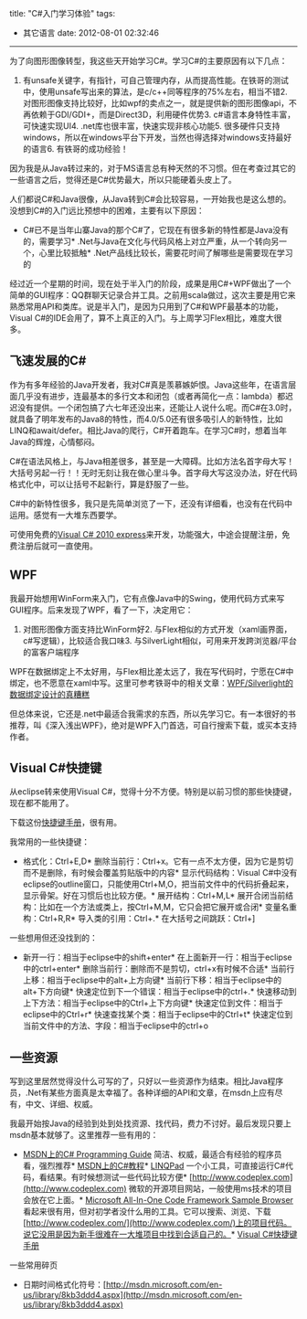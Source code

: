 title: "C#入门学习体验"
tags:
  - 其它语言
date: 2012-08-01 02:32:46
---

为了向图形图像转型，我这些天开始学习C#。学习C#的主要原因有以下几点：

1.  有unsafe关键字，有指针，可自己管理内存，从而提高性能。在铁哥的测试中，使用unsafe写出来的算法，是c/c++同等程序的75%左右，相当不错2.  对图形图像支持比较好，比如wpf的卖点之一，就是提供新的图形图像api，不再依赖于GDI/GDI+，而是Direct3D，利用硬件优势3.  c#语言本身特性丰富，可快速实现UI4.  .net库也很丰富，快速实现非核心功能5.  很多硬件只支持windows，所以在windows平台下开发，当然也得选择对windows支持最好的语言6.  有铁哥的成功经验！

因为我是从Java转过来的，对于MS语言总有种天然的不习惯。但在考查过其它的一些语言之后，觉得还是C#优势最大，所以只能硬着头皮上了。

人们都说C#和Java很像，从Java转到C#会比较容易，一开始我也是这么想的。没想到C#的入门远比预想中的困难，主要有以下原因：

*   C#已不是当年山寨Java的那个C#了，它现在有很多新的特性都是Java没有的，需要学习*   .Net与Java在文化与代码风格上对立严重，从一个转向另一个，心里比较抵触*   .Net产品线比较长，需要花时间了解哪些是需要现在学习的

经过近一个星期的时间，现在处于半入门的阶段，成果是用C#+WPF做出了一个简单的GUI程序：QQ群聊天记录合并工具。之前用scala做过，这次主要是用它来熟悉常用API和类库。说是半入门，是因为只用到了C#和WPF最基本的功能，Visual C#的IDE会用了，算不上真正的入门。与上周学习Flex相比，难度大很多。

## 飞速发展的C#

作为有多年经验的Java开发者，我对C#真是羡慕嫉妒恨。Java这些年，在语言层面几乎没有进步，连最基本的多行文本和闭包（或者再简化一点：lambda）都迟迟没有提供。一个闭包搞了六七年还没出来，还能让人说什么呢。而C#在3.0时，就具备了明年发布的Java8的特性，而4.0/5.0还有很多吸引人的新特性，比如LINQ和await/defer。相比Java的爬行，C#开着跑车。在学习C#时，想着当年Java的辉煌，心情郁闷。

C#在语法风格上，与Java相差很多，甚至是一大障碍。比如方法名首字母大写！大括号另起一行！！无时无刻让我在做心里斗争。首字母大写这没办法，好在代码格式化中，可以让括号不起新行，算是舒服了一些。

C#中的新特性很多，我只是先简单浏览了一下，还没有详细看，也没有在代码中运用。感觉有一大堆东西要学。

可使用免费的[Visual C# 2010 express](http://download.microsoft.com/download/c/a/9/ca988e8a-c0ea-4813-88dc-c23a37ac2ac2/vcs_web.exe)来开发，功能强大，中途会提醒注册，免费注册后就可一直使用。

## WPF

我最开始想用WinForm来入门，它有点像Java中的Swing，使用代码方式来写GUI程序。后来发现了WPF，看了一下，决定用它：

1.  对图形图像方面支持比WinForm好2.  与Flex相似的方式开发（xaml画界面，c#写逻辑），比较适合我口味3.  与SilverLight相似，可用来开发跨浏览器/平台的富客户端程序

WPF在数据绑定上不太好用，与Flex相比差太远了，我在写代码时，宁愿在C#中绑定，也不愿意在xaml中写。这里可参考铁哥中的相关文章：[WPF/Silverlight的数据绑定设计的真糟糕](http://www.cnblogs.com/xiaotie/archive/2011/02/14/1953993.html)

但总体来说，它还是.net中最适合我需求的东西，所以先学习它。有一本很好的书推荐，叫《深入浅出WPF》，绝对是WPF入门首选，可自行搜索下载，或买本支持作者。

## Visual C#快捷键

从eclipse转来使用Visual C#，觉得十分不方便。特别是以前习惯的那些快捷键，现在都不能用了。

下载这份[快捷键手册](http://download.microsoft.com/download/e/7/9/e79cce22-b196-4b9f-9ea7-b1a21f5342e9/VCSharp_2005.zip)，很有用。

我常用的一些快捷键：

*   格式化：Ctrl+E,D*   删除当前行：Ctrl+x。它有一点不太方便，因为它是剪切而不是删除，有时候会覆盖剪贴版中的内容*   显示代码结构：Visual C#中没有eclipse的outline窗口，只能使用Ctrl+M,O，把当前文件中的代码折叠起来，显示骨架。好在习惯后也比较方便。*   展开结构：Ctrl+M,L*   展开合闭当前结构：比如在一个方法或类上，按Ctrl+M,M，它只会把它展开或合闭*   变量名重构：Ctrl+R,R*   导入类的引用：Ctrl+.*   在大括号之间跳跃：Ctrl+]

一些想用但还没找到的：

*   新开一行：相当于eclipse中的shift+enter*   在上面新开一行：相当于eclipse中的ctrl+enter*   删除当前行：删除而不是剪切，ctrl+x有时候不合适*   当前行上移：相当于eclipse中的alt+上方向键*   当前行下移：相当于eclipse中的alt+下方向键*   快速定位到下一个错误：相当于eclipse中的ctrl+.*   快速移动到上下方法：相当于eclipse中的Ctrl+上下方向键*   快速定位到文件：相当于eclipse中的Ctrl+r*   快速查找某个类：相当于eclipse中的Ctrl+t*   快速定位到当前文件中的方法、字段：相当于eclipse中的ctrl+o

## 一些资源

写到这里居然觉得没什么可写的了，只好以一些资源作为结束。相比Java程序员，.Net有某些方面真是太幸福了。各种详细的API和文章，在msdn上应有尽有，中文、详细、权威。

我最开始按Java的经验到处到处找资源、找代码，费力不讨好。最后发现只要上msdn基本就够了。这里推荐一些有用的：

*   [MSDN上的C# Programming Guide](http://msdn.microsoft.com/en-us/library/67ef8sbd(v=vs.80)) 简洁、权威，最适合有经验的程序员看，强烈推荐*   [MSDN上的C#教程](http://msdn.microsoft.com/zh-cn/library/aa288436(v=vs.71).aspx)*   [LINQPad](http://www.linqpad.net/) 一个小工具，可直接运行C#代码，看结果。有时候想测试一些代码比较方便*   [http://www.codeplex.com](http://www.codeplex.com) 微软的开源项目网站，一般使用ms技术的项目会放在它上面。*   [Microsoft All-In-One Code Framework Sample Browser](http://1code.codeplex.com/) 看起来很有用，但对初学者没什么用的工具。它可以搜索、浏览、下载[http://www.codeplex.com/](http://www.codeplex.com/)上的项目代码。说它没用是因为新手很难在一大堆项目中找到合适自己的。*   [Visual C#快捷键手册](http://download.microsoft.com/download/e/7/9/e79cce22-b196-4b9f-9ea7-b1a21f5342e9/VCSharp_2005.zip)

一些常用碎页

*   日期时间格式化符号：[http://msdn.microsoft.com/en-us/library/8kb3ddd4.aspx](http://msdn.microsoft.com/en-us/library/8kb3ddd4.aspx)